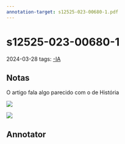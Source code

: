 ```yaml
---
annotation-target: s12525-023-00680-1.pdf
---
```


# s12525-023-00680-1

2024-03-28
tags: [-IA](-IA.md)

## Notas

O artigo fala algo parecido com o de História

![](../../../img/s12525-023-00680-1-AI-GAI.png)

![](../../../img/s12525-023-00680-1.png)

## Annotator

